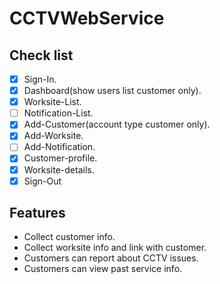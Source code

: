 # CCTVWebService

## Check list
- [x] Sign-In.
- [x] Dashboard(show users list customer only).
- [x] Worksite-List.
- [ ] Notification-List.
- [x] Add-Customer(account type customer only).
- [x] Add-Worksite.
- [ ] Add-Notification.
- [x] Customer-profile.
- [x] Worksite-details.
- [x] Sign-Out

## Features
- Collect customer info.
- Collect worksite info and link with customer.
- Customers can report about CCTV issues.
- Customers can view past service info.

